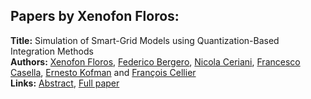<h2>Papers by Xenofon Floros:</h2>
<p>
<b>Title:</b> Simulation of Smart-Grid Models using Quantization-Based Integration Methods<br />
<b>Authors:</b> <a href="../authors/author_91.html">Xenofon Floros</a>, <a href="../authors/author_32.html">Federico Bergero</a>, <a href="../authors/author_56.html">Nicola Ceriani</a>, <a href="../authors/author_53.html">Francesco Casella</a>, <a href="../authors/author_167.html">Ernesto Kofman</a> and <a href="../authors/author_55.html">François Cellier</a><br />
<b>Links:</b> <a href="../abstracts/abstract_83.pdf">Abstract</a>, <a href="../submissions/ECP14096787_FlorosBergeroCerianiCasellaKofmanCellier.pdf">Full paper</a>
</p>
